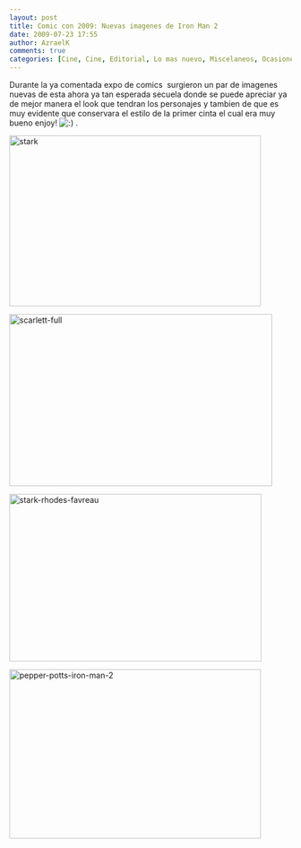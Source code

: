 ```yaml
---
layout: post
title: Comic con 2009: Nuevas imagenes de Iron Man 2
date: 2009-07-23 17:55
author: AzraelK
comments: true
categories: [Cine, Cine, Editorial, Lo mas nuevo, Miscelaneos, Ocasiones especiales, Primera plana]
---
```

<p>Durante la ya comentada expo de comics  surgieron un par de imagenes nuevas de esta ahora ya tan esperada secuela donde se puede apreciar ya de mejor manera el look que tendran los personajes y tambien de que es muy evidente que conservara el estilo de la primer cinta el cual era muy bueno enjoy! <img src="http://www.theultrageeks.com/ug3/wp-includes/images/smilies/icon_smile.gif" alt=":)"> .</p>
<p><img title="stark" src="http://www.theultrageeks.com/ug3/../wordpress25/wp-content/themes/mimbo2.2/images/stark.jpg" alt="stark" width="449" height="305"></p>
<p><img title="scarlett-full" src="http://www.theultrageeks.com/ug3/../wordpress25/wp-content/themes/mimbo2.2/images/scarlett-full.jpg" alt="scarlett-full" width="469" height="307"></p>
<p><img title="stark-rhodes-favreau" src="http://www.theultrageeks.com/ug3/../wordpress25/wp-content/themes/mimbo2.2/images/stark-rhodes-favreau.jpg" alt="stark-rhodes-favreau" width="450" height="299"></p>
<p><img title="pepper-potts-iron-man-2" src="http://www.theultrageeks.com/ug3/../wordpress25/wp-content/themes/mimbo2.2/images/pepper-potts-iron-man-2.jpg" alt="pepper-potts-iron-man-2" width="449" height="302"></p>
